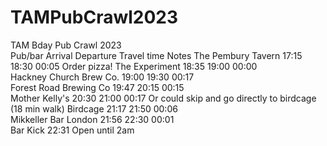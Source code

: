 # TAMPubCrawl2023

TAM Bday Pub Crawl 2023				
Pub/bar	Arrival	Departure	Travel time	Notes
The Pembury Tavern	17:15	18:30	00:05	Order pizza!
The Experiment	18:35	19:00	00:00	
Hackney Church Brew Co.	19:00	19:30	00:17	
Forest Road Brewing Co	19:47	20:15	00:15	
Mother Kelly's	20:30	21:00	00:17	Or could skip and go directly to birdcage (18 min walk)
Birdcage	21:17	21:50	00:06	
Mikkeller Bar London	21:56	22:30	00:01	
Bar Kick	22:31			Open until 2am
